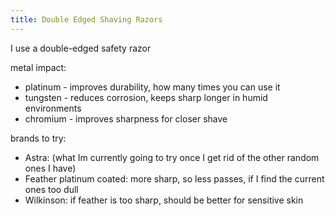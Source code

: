 ```yaml
---
title: Double Edged Shaving Razors
---
```


I use a double-edged safety razor

metal impact:

- platinum - improves durability, how many times you can use it
- tungsten - reduces corrosion, keeps sharp longer in humid environments
- chromium - improves sharpness for closer shave

brands to try:

- Astra: (what Im currently going to try once I get rid of the other random ones I have)
- Feather platinum coated: more sharp, so less passes, if I find the current ones too dull
- Wilkinson: if feather is too sharp, should be better for sensitive skin
